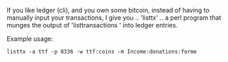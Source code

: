 If you like ledger (cli), and you own some bitcoin, instead of having to
manually input your transactions, I give you .. 'listtx' .. a perl program
that munges the output of 'listtransactions <account>' into ledger entries.

Example usage:

	listtx -a ttf -p 8336 -w ttf:coins -m Income:donations:forme
